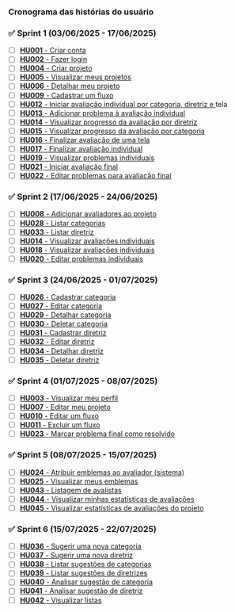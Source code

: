 ### Cronograma das histórias do usuário

### ✅ Sprint 1 (03/06/2025 - 17/06/2025)

- [ ] [**HU001** - Criar conta](./hu-001/read.md)
- [ ] [**HU002** - Fazer login](./hu-002/read.md)
- [ ] [**HU004** - Criar projeto](./hu-004/read.md)
- [ ] [**HU005** - Visualizar meus projetos](./hu-005/read.md)
- [ ] [**HU006** - Detalhar meu projeto]()
- [ ] [**HU009** - Cadastrar um fluxo]()
- [ ] [**HU012** - Iniciar avaliação individual por categoria, diretriz e ]()tela
- [ ] [**HU013** - Adicionar problema à avaliação individual]()
- [ ] [**HU014** - Visualizar progresso da avaliação por diretriz]()
- [ ] [**HU015** - Visualizar progresso da avaliação por categoria]()
- [ ] [**HU016** - Finalizar avaliação de uma tela]()
- [ ] [**HU017** - Finalizar avaliação individual]()
- [ ] [**HU019** - Visualizar problemas individuais]()
- [ ] [**HU021** - Iniciar avaliação final]()
- [ ] [**HU022** - Editar problemas para avaliação final]()

### ✅ Sprint 2 (17/06/2025 - 24/06/2025)

- [ ] [**HU008** - Adicionar avaliadores ao projeto]()
- [ ] [**HU028** - Listar categorias]()
- [ ] [**HU033** - Listar diretriz]()
- [ ] [**HU014** - Visualizar avaliações individuais]()
- [ ] [**HU018** - Visualizar avaliações individuais]()
- [ ] [**HU020** - Editar problemas individuais]()

### ✅ Sprint 3 (24/06/2025 - 01/07/2025)

- [ ] [**HU026** - Cadastrar categoria]()
- [ ] [**HU027** - Editar categoria]()
- [ ] [**HU029** - Detalhar categoria]()
- [ ] [**HU030** - Deletar categoria]()
- [ ] [**HU031** - Cadastrar diretriz]()
- [ ] [**HU032** - Editar diretriz]()
- [ ] [**HU034** - Detalhar diretriz]()
- [ ] [**HU035** - Deletar diretriz]()

### ✅ Sprint 4 (01/07/2025 - 08/07/2025)

- [ ] [**HU003** - Visualizar meu perfil]()
- [ ] [**HU007** - Editar meu projeto]()
- [ ] [**HU010** - Editar um fluxo]()
- [ ] [**HU011** - Excluir um fluxo]()
- [ ] [**HU023** - Marcar problema final como resolvido]()

### ✅ Sprint 5 (08/07/2025 - 15/07/2025)

- [ ] [**HU024** - Atribuir emblemas ao avaliador (sistema)]()
- [ ] [**HU025** - Visualizar meus emblemas]()
- [ ] [**HU043** - Listagem de avalistas]()
- [ ] [**HU044** - Visualizar minhas estatísticas de avaliações]()
- [ ] [**HU045** - Visualizar estatísticas de avaliações do projeto]()

### ✅ Sprint 6 (15/07/2025 - 22/07/2025)

- [ ] [**HU036** - Sugerir uma nova categoria]()
- [ ] [**HU037** - Sugerir uma nova diretriz]()
- [ ] [**HU038** - Listar sugestões de categorias]()
- [ ] [**HU039** - Listar sugestões de diretrizes]()
- [ ] [**HU040** - Analisar sugestão de categoria]()
- [ ] [**HU041** - Analisar sugestão de diretriz]()
- [ ] [**HU042** - Visualizar listas]()
